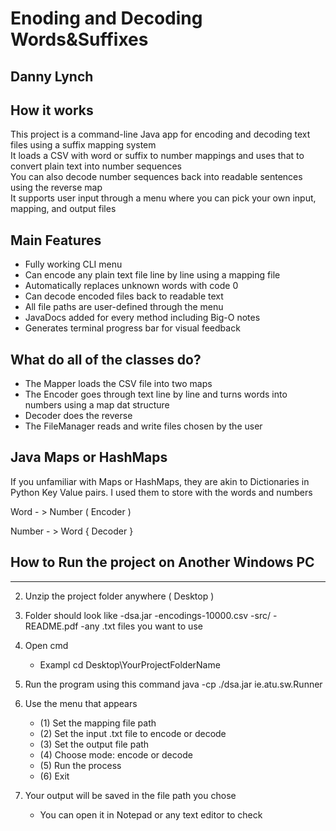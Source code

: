 # Enoding and Decoding Words&Suffixes

## Danny Lynch


## How it works

This project is a command-line Java app for encoding and decoding text files using a suffix mapping system  
It loads a CSV with word or suffix to number mappings and uses that to convert plain text into number sequences  
You can also decode number sequences back into readable sentences using the reverse map  
It supports user input through a menu where you can pick your own input, mapping, and output files

## Main Features
- Fully working CLI menu
- Can encode any plain text file line by line using a mapping file
- Automatically replaces unknown words with code 0
- Can decode encoded files back to readable text
- All file paths are user-defined through the menu
- JavaDocs added for every method including Big-O notes
- Generates terminal progress bar for visual feedback

## What do all of the classes do?

- The Mapper loads the CSV file into two maps
- The Encoder goes through text line by line and turns words into numbers using a map dat structure
- Decoder does the reverse
- The FileManager reads and write files chosen by the user


##

## Java Maps or HashMaps

If you unfamiliar with Maps or HashMaps, they are akin to Dictionaries in Python
Key Value pairs. I used them to store with the words and numbers

Word - > Number ( Encoder ) 

Number - > Word { Decoder }


## How to Run the project on Another Windows PC
-------------------------------------------------
2. Unzip the project folder anywhere  ( Desktop )

3. Folder should look like
   -dsa.jar 
   -encodings-10000.csv
   -src/
   -README.pdf 
   -any .txt files you want to use

4. Open cmd
   - Exampl
     cd Desktop\\YourProjectFolderName

5. Run the program using this command
   java -cp ./dsa.jar ie.atu.sw.Runner

6. Use the menu that appears
   - (1) Set the mapping file path
   - (2) Set the input .txt file to encode or decode
   - (3) Set the output file path
   - (4) Choose mode: encode or decode
   - (5) Run the process
   - (6) Exit

7. Your output will be saved in the file path you chose
   - You can open it in Notepad or any text editor to check

